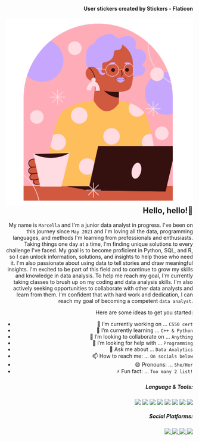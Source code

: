 <body align="right" style="display:inline; float:right; padding-top:100px">
 <h4 align="right">User stickers created by Stickers - Flaticon</h4>
 
<img align="right" src="https://github.com/MarcellaHarr/marcellaharr.github.io/blob/main/woman_clipart.png?raw=true" style="height:300px padding-top:100px">
</body>

## Hello, hello!👋

My name is `Marcella` and I'm a junior data analyst in progress. I've been on this journey since `May 2021` and I'm loving all the data, programming languages, and methods I'm learning from professionals and enthusiasts. Taking things one day at a time, I'm finding unique solutions to every challenge I've faced. My goal is to become proficient in Python, SQL, and R, so I can unlock information, solutions, and insights to help those who need it. I'm also passionate about using data to tell stories and draw meaningful insights. I'm excited to be part of this field and to continue to grow my skills and knowledge in data analysis. To help me reach my goal, I'm currently taking classes to brush up on my coding and data analysis skills. I'm also actively seeking opportunities to collaborate with other data analysts and learn from them. I'm confident that with hard work and dedication, I can reach my goal of becoming a competent `data analyst`.


 Here are some ideas to get you started:
 - 🔭 I’m currently working on ...  `CS50 cert`
 - 🌱 I’m currently learning ... `C++ & Python`
 - 👯 I’m looking to collaborate on ... `Anything`
 - 🤔 I’m looking for help with ... `Programming`
 - 💬 Ask me about ... `Data Analytics`
 - 📫 How to reach me: ... `On socials below`
 - 😄 Pronouns: ... `She/Her`
 - ⚡ Fun fact: ... `Too many 2 list!`

##### Language & Tools:

<img height=70 src="https://cdn.jsdelivr.net/gh/devicons/devicon/icons/cplusplus/cplusplus-original.svg"/>  <img height=70 src="https://cdn.jsdelivr.net/gh/devicons/devicon/icons/html5/html5-original.svg"/>  <img height=70 src="https://cdn.jsdelivr.net/gh/devicons/devicon/icons/jupyter/jupyter-original-wordmark.svg" />  <img height=70 src="https://cdn.jsdelivr.net/gh/devicons/devicon/icons/mysql/mysql-original-wordmark.svg" />  <img height=70 src="https://cdn.jsdelivr.net/gh/devicons/devicon/icons/python/python-original.svg" />   <img height=70 src="https://cdn.jsdelivr.net/gh/devicons/devicon/icons/rstudio/rstudio-plain.svg" />    <img height=70 src="https://cdn.jsdelivr.net/gh/devicons/devicon/icons/visualstudio/visualstudio-plain.svg" />  <img height=70 src="https://cdn.jsdelivr.net/gh/devicons/devicon/icons/vscode/vscode-original-wordmark.svg" />

##### Social Platforms:

<a href="https://github.com/MarcellaHarr">
    <img height="50" src="https://cdn.jsdelivr.net/gh/devicons/devicon/icons/github/github-original-wordmark.svg"/>
</a>
<a href="https://www.linkedin.com/in/marcellalharris">
    <img height="50" src="https://cdn.jsdelivr.net/gh/devicons/devicon/icons/linkedin/linkedin-plain.svg"/>
</a>
<a href="https://www.kaggle.com/marcellaharris">
    <img height="50" src="https://cdn.jsdelivr.net/gh/devicons/devicon/icons/kaggle/kaggle-original-wordmark.svg"/>
</a>
<a href="https://twitter.com/MarcellaDaANLST">
    <img height="50" src="https://cdn.jsdelivr.net/gh/devicons/devicon/icons/twitter/twitter-original.svg"/>
</a>
